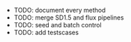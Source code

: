 *   TODO: document every method
*   TODO: merge SD1.5 and flux pipelines
*   TODO: seed and batch control
*   TODO: add testscases
